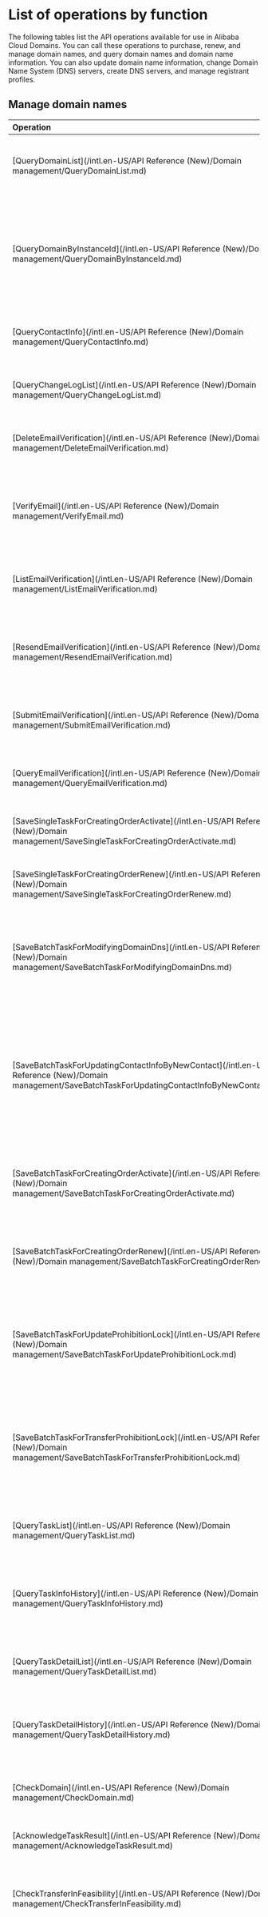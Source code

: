 # List of operations by function

The following tables list the API operations available for use in Alibaba Cloud Domains. You can call these operations to purchase, renew, and manage domain names, and query domain names and domain name information. You can also update domain name information, change Domain Name System \(DNS\) servers, create DNS servers, and manage registrant profiles.

## Manage domain names

|Operation|Description|
|:--------|:----------|
|[QueryDomainList](/intl.en-US/API Reference (New)/Domain management/QueryDomainList.md)|Queries the domain names within your account by page.|
|[QueryDomainByInstanceId](/intl.en-US/API Reference (New)/Domain management/QueryDomainByInstanceId.md)|Queries the basic information about a domain name based on the instance ID of the domain name.|
|[QueryContactInfo](/intl.en-US/API Reference (New)/Domain management/QueryContactInfo.md)|Queries the contact information of a domain name.|
|[QueryChangeLogList](/intl.en-US/API Reference (New)/Domain management/QueryChangeLogList.md)|Queries the operation logs of a domain name.|
|[DeleteEmailVerification](/intl.en-US/API Reference (New)/Domain management/DeleteEmailVerification.md)|Deletes one or more verified email addresses.|
|[VerifyEmail](/intl.en-US/API Reference (New)/Domain management/VerifyEmail.md)|Verifies the token that was received at the email address of a domain name.|
|[ListEmailVerification](/intl.en-US/API Reference (New)/Domain management/ListEmailVerification.md)|Queries verified and to-be-verified email addresses.|
|[ResendEmailVerification](/intl.en-US/API Reference (New)/Domain management/ResendEmailVerification.md)|Sends a new verification email to one or more email addresses.|
|[SubmitEmailVerification](/intl.en-US/API Reference (New)/Domain management/SubmitEmailVerification.md)|Sends a verification email to one or more email addresses.|
|[QueryEmailVerification](/intl.en-US/API Reference (New)/Domain management/QueryEmailVerification.md)|Queries whether an email address is verified.|
|[SaveSingleTaskForCreatingOrderActivate](/intl.en-US/API Reference (New)/Domain management/SaveSingleTaskForCreatingOrderActivate.md)|Submits a task to register a domain name.|
|[SaveSingleTaskForCreatingOrderRenew](/intl.en-US/API Reference (New)/Domain management/SaveSingleTaskForCreatingOrderRenew.md)|Submits a task to renew a domain name.|
|[SaveBatchTaskForModifyingDomainDns](/intl.en-US/API Reference (New)/Domain management/SaveBatchTaskForModifyingDomainDns.md)|Submits a task to change the DNS servers of multiple domain names at a time.|
|[SaveBatchTaskForUpdatingContactInfoByNewContact](/intl.en-US/API Reference (New)/Domain management/SaveBatchTaskForUpdatingContactInfoByNewContact.md)|Submits a task to update the domain name information of multiple domain names based on the information of the new registrant.|
|[SaveBatchTaskForCreatingOrderActivate](/intl.en-US/API Reference (New)/Domain management/SaveBatchTaskForCreatingOrderActivate.md)|Submits a task to register multiple domain names at a time.|
|[SaveBatchTaskForCreatingOrderRenew](/intl.en-US/API Reference (New)/Domain management/SaveBatchTaskForCreatingOrderRenew.md)|Submits a task to renew multiple domain names at a time.|
|[SaveBatchTaskForUpdateProhibitionLock](/intl.en-US/API Reference (New)/Domain management/SaveBatchTaskForUpdateProhibitionLock.md)|Submits a task to enable the update prohibition lock for multiple domain names at a time.|
|[SaveBatchTaskForTransferProhibitionLock](/intl.en-US/API Reference (New)/Domain management/SaveBatchTaskForTransferProhibitionLock.md)|Submits a task to enable the transfer prohibition lock for multiple domain names at a time.|
|[QueryTaskList](/intl.en-US/API Reference (New)/Domain management/QueryTaskList.md)|Queries the domain name tasks within your account by page.|
|[QueryTaskInfoHistory](/intl.en-US/API Reference (New)/Domain management/QueryTaskInfoHistory.md)|Queries the historical domain name tasks within your account by page.|
|[QueryTaskDetailList](/intl.en-US/API Reference (New)/Domain management/QueryTaskDetailList.md)|Queries the details of a specific domain name task by page.|
|[QueryTaskDetailHistory](/intl.en-US/API Reference (New)/Domain management/QueryTaskDetailHistory.md)|Queries the historical details of a domain name task by page.|
|[CheckDomain](/intl.en-US/API Reference (New)/Domain management/CheckDomain.md)|Queries whether a domain name can be registered.|
|[AcknowledgeTaskResult](/intl.en-US/API Reference (New)/Domain management/AcknowledgeTaskResult.md)|Confirms detailed task results.|
|[CheckTransferInFeasibility](/intl.en-US/API Reference (New)/Domain management/CheckTransferInFeasibility.md)|Checks whether a domain name can be transferred to Alibaba Cloud.|
|[PollTaskResult](/intl.en-US/API Reference (New)/Domain management/PollTaskResult.md)|Queries the details about completed domain name tasks.|
|[QueryTransferInByInstanceId](/intl.en-US/API Reference (New)/Domain management/QueryTransferInByInstanceId.md)|Queries domain name transfer-in information by instance ID.|
|[QueryTransferInList](/intl.en-US/API Reference (New)/Domain management/QueryTransferInList.md)|Queries the domain names that are transferred to Alibaba Cloud.|
|[QueryTransferOutInfo](/intl.en-US/API Reference (New)/Domain management/QueryTransferOutInfo.md)|Queries the transfer-out information of a domain name.|
|[SaveSingleTaskForCancelingTransferIn](/intl.en-US/API Reference (New)/Domain management/SaveSingleTaskForCancelingTransferIn.md)|Submits a task to cancel the transfer-in request of a domain name.|
|[SaveSingleTaskForCancelingTransferOut](/intl.en-US/API Reference (New)/Domain management/SaveSingleTaskForCancelingTransferOut.md)|Submits a task to cancel the transfer-out request of a domain name.|
|[SaveSingleTaskForQueryingTransferAuthorizationCode](/intl.en-US/API Reference (New)/Domain management/SaveSingleTaskForQueryingTransferAuthorizationCode.md)|Submits a task to obtain a domain name transfer key.|
|[TransferInCheckMailToken](/intl.en-US/API Reference (New)/Domain management/TransferInCheckMailToken.md)|Verifies the token sent to the email address of the domain name registrant.|
|[TransferInReenterTransferAuthorizationCode](/intl.en-US/API Reference (New)/Domain management/TransferInReenterTransferAuthorizationCode.md)|Enters a transfer key again to transfer a domain name to Alibaba Cloud.|
|[TransferInRefetchWhoisEmail](/intl.en-US/API Reference (New)/Domain management/TransferInRefetchWhoisEmail.md)|Captures the email address of the registrant of a domain name from WHOIS to transfer the domain name to Alibaba Cloud.|
|[TransferInResendMailToken](/intl.en-US/API Reference (New)/Domain management/TransferInResendMailToken.md)|Resends a verification email to transfer a domain name to Alibaba Cloud.|
|[VerifyContactField](/intl.en-US/API Reference (New)/Domain management/VerifyContactField.md)|Verifies the information of a domain name contact.|
|[SaveSingleTaskForCreatingOrderRedeem](/intl.en-US/API Reference (New)/Domain management/SaveSingleTaskForCreatingOrderRedeem.md)|Submits a task to redeem a domain name.|
|[SaveBatchTaskForCreatingOrderRedeem](/intl.en-US/API Reference (New)/Domain management/SaveBatchTaskForCreatingOrderRedeem.md)|Submits a task to redeem multiple domain names at a time.|
|[SaveSingleTaskForCreatingDnsHost](/intl.en-US/API Reference (New)/Domain management/SaveSingleTaskForCreatingDnsHost.md)|Submits a task to create a DNS server.|
|[SaveSingleTaskForModifyingDnsHost](/intl.en-US/API Reference (New)/Domain management/SaveSingleTaskForModifyingDnsHost.md)|Submits a task to modify a DNS server.|
|[SaveSingleTaskForSynchronizingDnsHost](/intl.en-US/API Reference (New)/Domain management/SaveSingleTaskForSynchronizingDnsHost.md)|Submits a task to synchronize DNS server information.|
|[SaveSingleTaskForTransferProhibitionLock](/intl.en-US/API Reference (New)/Domain management/SaveSingleTaskForTransferProhibitionLock.md)|Submits a task to enable the transfer prohibition lock for a domain name.|
|[SaveSingleTaskForUpdateProhibitionLock](/intl.en-US/API Reference (New)/Domain management/SaveSingleTaskForUpdateProhibitionLock.md)|Submits a task to enable the update prohibition lock for a domain name.|
|[SaveSingleTaskForUpdatingContactInfo](/intl.en-US/API Reference (New)/Domain management/SaveSingleTaskForUpdatingContactInfo.md)|Submits a task to modify the information of a domain name.|
|[QueryDnsHost](/intl.en-US/API Reference (New)/Domain management/QueryDnsHost.md)|Queries the DNS server of a domain name.|
|[SaveSingleTaskForAddingDSRecord](/intl.en-US/API Reference (New)/Domain management/SaveSingleTaskForAddingDSRecord.md)|Submits a task to create the delegation signer \(DS\) record of a domain name.|
|[SaveSingleTaskForModifyingDSRecord](/intl.en-US/API Reference (New)/Domain management/SaveSingleTaskForModifyingDSRecord.md)|Submits a task to modify the DS record of a domain name.|
|[SaveSingleTaskForDeletingDSRecord](/intl.en-US/API Reference (New)/Domain management/SaveSingleTaskForDeletingDSRecord.md)|Submits a task to delete the DS record of a domain name.|
|[SaveSingleTaskForSynchronizingDSRecord](/intl.en-US/API Reference (New)/Domain management/SaveSingleTaskForSynchronizingDSRecord.md)|Submits a task to synchronize the DS record of a domain name.|
|[SaveSingleTaskForAssociatingEns](/intl.en-US/API Reference (New)/Domain management/SaveSingleTaskForAssociatingEns.md)|Submits a task to associate an Ethereum wallet address with a domain name.|
|[QueryEnsAssociation](/intl.en-US/API Reference (New)/Domain management/QueryEnsAssociation.md)|Queries the wallet addresses associated with an Ethereum Name Service \(ENS\) domain name.|
|[QueryDSRecord](/intl.en-US/API Reference (New)/Domain management/QueryDSRecord.md)|Queries the DS records of a domain name.|
|[QueryDomainByDomainName](/intl.en-US/API Reference (New)/Domain management/QueryDomainByDomainName.md)|Queries the information of a specific domain name.|
|[SaveSingleTaskForDisassociatingEns](/intl.en-US/API Reference (New)/Domain management/SaveSingleTaskForDisassociatingEns.md)|Submits a task to disassociate an Ethereum wallet address from a domain name.|
|[QueryLocalEnsAssociation](/intl.en-US/API Reference (New)/Domain management/QueryLocalEnsAssociation.md)|Queries the Ethereum wallet addresses associated with domain names in Alibaba Cloud.|
|[SaveSingleTaskForSaveArtExtension](/intl.en-US/API Reference (New)/Domain management/SaveSingleTaskForSaveArtExtension.md)|Submits a task to configure the extension information of a .art domain name.|
|[QueryArtExtension](/intl.en-US/API Reference (New)/Domain management/QueryArtExtension.md)|Queries the extension information of a .art domain name.|
|[CancelTask](/intl.en-US/API Reference (New)/Domain management/CancelTask.md)|Cancels a running task.|
|[SaveSingleTaskForDeletingDnsHost](/intl.en-US/API Reference (New)/Domain management/SaveSingleTaskForDeletingDnsHost.md)|Submits a task to delete a DNS server.|

## Manage registrant profiles

|Operation|Description|
|:--------|:----------|
|[SaveRegistrantProfile](/intl.en-US/API Reference (New)/Information template/SaveRegistrantProfile.md)|Creates or updates a registrant profile.|
|[QueryRegistrantProfiles](/intl.en-US/API Reference (New)/Information template/QueryRegistrantProfiles.md)|Queries the registrant profiles within your Alibaba Cloud account.|
|[DeleteRegistrantProfile](/intl.en-US/API Reference (New)/Information template/DeleteRegistrantProfile.md)|Deletes a registrant profile.|
|[SetDefaultRegistrantProfile](/intl.en-US/API Reference (New)/Information template/SetDefaultRegistrantProfile.md)|Sets a registrant profile as the default profile.|
|[DeleteContactTemplates](/intl.en-US/API Reference (New)/Information template/DeleteContactTemplates.md)|Deletes multiple registrant profiles at a time.|

